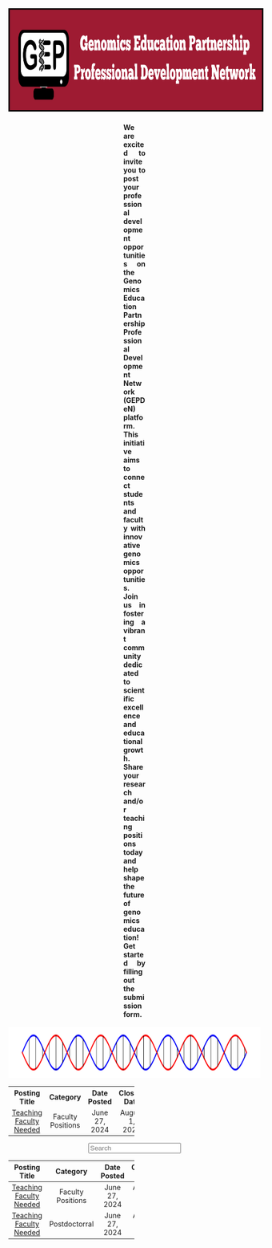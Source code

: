 <center><img style='border:3px solid #000000' src="docs/Untitled design.png" width="1000px" height="200px"></center>



<div style="margin-left:230px;margin-right:230px;text-align:justify">
<h4> 
We are excited to invite you to post your professional development opportunities on the Genomics Education Partnership Professional Development Network (GEPDeN) platform. This initiative aims to connect students and faculty with innovative genomics opportunities. Join us in fostering a vibrant community dedicated to scientific excellence and educational growth. Share your research and/or teaching positions today and help shape the future of genomics education! Get started by filling out the submission form.
</h4>
</div>

<center><img src="docs/helix" width="1000px" height="100px"></center>

<table style="width:50%" align="center" id="Table">
  <tr>
    <th>Posting Title</th>
    <th>Category</th>
    <th>Date Posted</th>
    <th>Closing Date</th>
  </tr>
  <tr>
    <td style="text-align: center"><a href="https://cresylviolet.github.io/pages/alleninstitute.html">Teaching Faculty Needed</a></td>
    <td style="text-align: center">Faculty Positions</td>
    <td style="text-align: center">June 27, 2024</td>
    <td style="text-align: center">August 1, 2024</td>
  </tr>
</table>

<center><input type="text" id="myInput" onkeyup="filterTable()" placeholder="Search"></center>

<!-- Table to be filtered -->
<table id="myTable" style="width:50%" align="center">
  <thead>
    <tr>
    <th>Posting Title</th>
    <th>Category</th>
    <th>Date Posted</th>
    <th>Closing Date</th>
    </tr>
  </thead>
  <tbody>
    <tr>
    <td style="text-align: center"><a href="https://cresylviolet.github.io/pages/alleninstitute.html">Teaching Faculty Needed</a></td>
    <td style="text-align: center">Faculty Positions</td>
    <td style="text-align: center">June 27, 2024</td>
    <td style="text-align: center">August 1, 2024</td>
    </tr>
    <tr>
    <td style="text-align: center"><a href="https://cresylviolet.github.io/pages/alleninstitute.html">Teaching Faculty Needed</a></td>
    <td style="text-align: center">Postdoctorral</td>
    <td style="text-align: center">June 27, 2024</td>
    <td style="text-align: center">August 1, 2024</td>
    </tr>
  </tbody>
</table>

<script>
function filterTable() {
  // Declare variables
  var input, filter, table, tr, td, i, txtValue;
  input = document.getElementById("myInput");
  filter = input.value.toUpperCase();
  table = document.getElementById("myTable");
  tr = table.getElementsByTagName("tr");

  // Loop through all table rows, and hide those who don't match the search query
  for (i = 0; i < tr.length; i++) {
    td = tr[i].getElementsByTagName("td")[0]; // Change index to match the column you want to filter (0-based index)
    if (td) {
      txtValue = td.textContent || td.innerText;
      if (txtValue.toUpperCase().indexOf(filter) > -1) {
        tr[i].style.display = "";
      } else {
        tr[i].style.display = "none";
      }
    }       
  }
  // Loop through all table rows, and hide those who don't match the search query
  for (i = 0; i < tr.length; i++) {
    td = tr[i].getElementsByTagName("td")[1]; // Change index to match the column you want to filter (0-based index)
    if (td) {
      txtValue = td.textContent || td.innerText;
      if (txtValue.toUpperCase().indexOf(filter) > -1) {
        tr[i].style.display = "";
      } else {
        tr[i].style.display = "none";
      }
    }       
  }
}
</script>
